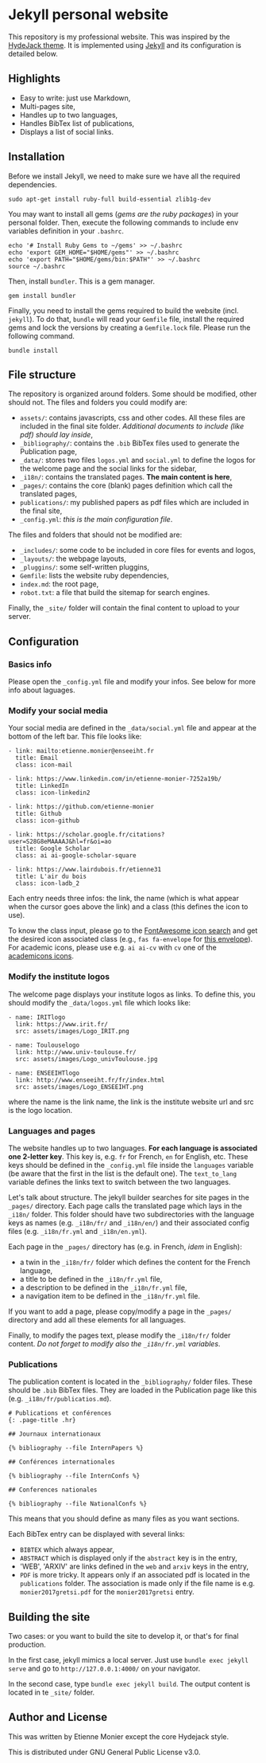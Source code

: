 # Jekyll personal website

This repository is my professional website. This was inspired by the [HydeJack theme](https://hydejack.com/). It is implemented using [Jekyll](https://jekyllrb.com/) and its configuration is detailed below.

## Highlights

- Easy to write: just use Markdown,
- Multi-pages site,
- Handles up to two languages,
- Handles BibTex list of publications,
- Displays a list of social links.

## Installation

Before we install Jekyll, we need to make sure we have all the required dependencies.

```
sudo apt-get install ruby-full build-essential zlib1g-dev
```

You may want to install all gems (*gems are the ruby packages*) in your personal folder. Then, execute the following commands to include env variables definition in your `.bashrc`.

```
echo '# Install Ruby Gems to ~/gems' >> ~/.bashrc
echo 'export GEM_HOME="$HOME/gems"' >> ~/.bashrc
echo 'export PATH="$HOME/gems/bin:$PATH"' >> ~/.bashrc
source ~/.bashrc
```

Then, install `bundler`. This is a gem manager.

```
gem install bundler
```

Finally, you need to install the gems required to build the website (incl. `jekyll`). To do that, `bundle` will read your `Gemfile` file, install the required gems and lock the versions by creating a `Gemfile.lock` file. Please run the following command.

```
bundle install
```

## File structure

The repository is organized around folders. Some should be modified, other should not. The files and folders you could modify are:

- `assets/`: contains javascripts, css and other codes. All these files are included in the final site folder. *Additional documents to include (like pdf) should lay inside*,
- `_bibliography/`: contains the `.bib` BibTex files used to generate the Publication page,
- `_data/`: stores two files `logos.yml` and `social.yml` to define the logos for the welcome page and the social links for the sidebar,
- `_i18n/`: contains the translated pages. **The main content is here**,
- `_pages/`: contains the core (blank) pages definition which call the translated pages,
- `publications/`: my published papers as pdf files which are included in the final site,
- `_config.yml`: *this is the main configuration file*.

The files and folders that should not be modified are:

- `_includes/`: some code to be included in core files for events and logos,
- `_layouts/`: the webpage layouts,
- `_pluggins/`: some self-written pluggins,
- `Gemfile`: lists the website ruby dependencies,
- `index.md`: the root page,
- `robot.txt`: a file that build the sitemap for search engines.

Finally, the `_site/` folder will contain the final content to upload to your server.

## Configuration

### Basics info

Please open the `_config.yml` file and modify your infos. See below for more info about laguages.

### Modify your social media

Your social media are defined in the `_data/social.yml` file and appear at the bottom of the left bar. This file looks like:

```
- link: mailto:etienne.monier@enseeiht.fr
  title: Email
  class: icon-mail

- link: https://www.linkedin.com/in/etienne-monier-7252a19b/
  title: LinkedIn
  class: icon-linkedin2

- link: https://github.com/etienne-monier
  title: Github
  class: icon-github

- link: https://scholar.google.fr/citations?user=S28G8eMAAAAJ&hl=fr&oi=ao
  title: Google Scholar
  class: ai ai-google-scholar-square

- link: https://www.lairdubois.fr/etienne31
  title: L'air du bois
  class: icon-ladb_2
```

Each entry needs three infos: the link, the name (which is what appear when the cursor goes above the link) and a class (this defines the icon to use).

To know the class input, please go to the [FontAwesome icon search](https://fontawesome.com/icons) and get the desired icon associated class (e.g., `fas fa-envelope` for [this envelope](https://fontawesome.com/icons/envelope?style=solid)). For academic icons, please use e.g. `ai ai-cv` with `cv` one of the [academicons icons](http://jpswalsh.github.io/academicons/).

### Modify the institute logos

The welcome page displays your institute logos as links. To define this, you should modify the `_data/logos.yml` file which looks like:

```
- name: IRITlogo
  link: https://www.irit.fr/
  src: assets/images/Logo_IRIT.png

- name: Toulouselogo
  link: http://www.univ-toulouse.fr/
  src: assets/images/Logo_univToulouse.jpg

- name: ENSEEIHTlogo
  link: http://www.enseeiht.fr/fr/index.html
  src: assets/images/Logo_ENSEEIHT.png
```

where the name is the link name, the link is the institute website url and src is the logo location.

### Languages and pages

The website handles up to two languages. **For each language is associated one 2-letter key**. This key is, e.g. `fr` for French, `en` for English, etc. These keys should be defined in the `_config.yml` file inside the `languages` variable (be aware that the first in the list is the default one). The `text_to_lang` variable defines the links text to switch between the two languages.

Let's talk about structure. The jekyll builder searches for site pages in the `_pages/` directory. Each page calls the translated page which lays in the `_i18n/` folder. This folder should have two subdirectories with the language keys as names (e.g. `_i18n/fr/` and `_i18n/en/`) and their associated config files (e.g. `_i18n/fr.yml` and `_i18n/en.yml`).

Each page in the `_pages/` directory has (e.g. in French, *idem* in English):

- a twin in the `_i18n/fr/` folder which defines the content for the French language,
- a title to be defined in the `_i18n/fr.yml` file,
- a description to be defined in the `_i18n/fr.yml` file,
- a navigation item to be defined in the `_i18n/fr.yml` file.

If you want to add a page, please copy/modify a page in the `_pages/` directory and add all these elements for all languages.

Finally, to modify the pages text, please modify the `_i18n/fr/` folder content. *Do not forget to modify also the `_i18n/fr.yml` variables*.

### Publications

The publication content is located in the `_bibliography/` folder files. These should be `.bib` BibTex files. They are loaded in the Publication page like this (e.g. `_i18n/fr/publicatios.md`).

```
# Publications et conférences
{: .page-title .hr}

## Journaux internationaux

{% bibliography --file InternPapers %}

## Conférences internationales

{% bibliography --file InternConfs %}

## Conferences nationales

{% bibliography --file NationalConfs %}
```

This means that you should define as many files as you want sections.

Each BibTex entry can be displayed with several links:

- `BIBTEX` which always appear,
- `ABSTRACT` which is displayed only if the `abstract` key is in the entry,
- 'WEB', 'ARXIV' are links defined in the `web` and `arxiv` keys in the entry,
- `PDF` is more tricky. It appears only if an associated pdf is located in the `publications` folder. The association is made only if the file name is e.g. `monier2017gretsi.pdf` for the `monier2017gretsi` entry.


## Building the site

Two cases: or you want to build the site to develop it, or that's for final production.

In the first case, jekyll mimics a local server. Just use `bundle exec jekyll serve` and go to `http://127.0.0.1:4000/` on your navigator.

In the second case, type `bundle exec jekyll build`. The output content is located in te `_site/` folder.

## Author and License

This was written by Etienne Monier except the core Hydejack style.

This is distributed under GNU General Public License v3.0.
